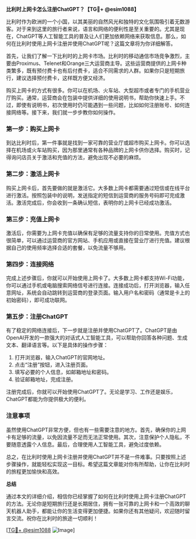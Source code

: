**比利时上网卡怎么注册ChatGPT？【TG💪+ @esim1088】**

比利时作为欧洲的一个小国，以其美丽的自然风光和独特的文化氛围吸引着无数游客。对于来到这里的旅行者来说，语言和网络的便利性是至关重要的。尤其是现在，ChatGPT等人工智能工具的普及让人们更加依赖网络来获取信息。那么，如何在比利时使用上网卡注册并使用ChatGPT呢？这篇文章将为你详细解答。

首先，让我们了解一下比利时的上网卡市场。比利时的移动通信市场竞争激烈，主要由Proximus、Telenet和Orange三大运营商主导。这些运营商提供的上网卡种类繁多，既有预付费卡也有后付费卡，适合不同需求的人群。如果你只是短期旅行，建议选择预付费卡，这样既方便又经济。

购买上网卡的方式有很多。你可以在机场、火车站、大型超市或者专门的手机营业厅购买。通常，运营商会在包装中提供详细的使用说明书，帮助你快速上手。不过，即使有说明书，初次使用时仍可能遇到一些问题，比如如何注册账号、如何连接网络等。接下来，我们就一步步教你如何操作。

### 第一步：购买上网卡

到达比利时后，第一件事就是找到一家可靠的营业厅或超市购买上网卡。你可以选择在机场或火车站购买，因为那里通常有各种品牌的上网卡供你选择。购买时，记得询问店员关于激活和充值的方法，避免出现不必要的麻烦。

### 第二步：激活上网卡

购买上网卡后，首先要做的就是激活它。大多数上网卡都需要通过短信或在线平台进行激活。按照包装中的说明，发送指定的短信到运营商的服务号码即可完成激活。激活完成后，你会收到一条确认短信，表明你的上网卡已经成功激活。

### 第三步：充值上网卡

激活后，你需要为上网卡充值以确保有足够的流量支持你的日常使用。充值方式也很简单，可以通过运营商的官方网站、手机应用或直接在营业厅进行充值。建议根据自己的使用频率选择合适的套餐，以免流量不够用。

### 第四步：连接网络

完成上述步骤后，你就可以开始使用上网卡了。大多数上网卡都支持Wi-Fi功能，你可以通过手机或电脑搜索网络信号进行连接。连接成功后，打开浏览器，输入任意网址，系统会自动跳转到运营商的登录页面。输入用户名和密码（通常是卡上的初始密码），即可成功联网。

### 第五步：注册ChatGPT

有了稳定的网络连接后，下一步就是注册并使用ChatGPT了。ChatGPT是由OpenAI开发的一款强大的对话式人工智能工具，可以帮助你回答各种问题、生成文本、翻译语言等。以下是具体的操作步骤：

1. 打开浏览器，输入ChatGPT的官网地址。
2. 点击“注册”按钮，进入注册页面。
3. 填写必要的个人信息，如邮箱地址和密码。
4. 验证邮箱地址，完成注册。

注册完成后，你就可以开始使用ChatGPT了。无论是学习、工作还是娱乐，ChatGPT都能为你提供极大的便利。

### 注意事项

虽然使用ChatGPT非常方便，但也有一些需要注意的地方。首先，确保你的上网卡有足够的流量，以免因流量不足而无法正常使用。其次，注意保护个人隐私，不要随意透露个人信息。最后，合理使用人工智能工具，避免过度依赖。

总之，在比利时使用上网卡注册并使用ChatGPT并不是一件难事。只要按照上述步骤操作，就能轻松实现这一目标。希望这篇文章能对你有所帮助，让你在比利时的旅程更加愉快和高效。

**总结**

通过本文的详细介绍，相信你已经掌握了如何在比利时使用上网卡注册ChatGPT的方法。无论你是短期旅行还是长期居住，拥有一张可靠的上网卡和一个高效的聊天机器人助手，都能让你的生活变得更加便捷。如果你还有其他疑问，欢迎随时留言交流。祝你在比利时的旅途一切顺利！

[[TG💪+ @esim1088](https://t.me/s/esim1088) ![Image](https://i.postimg.cc/4NQfJmqS/Snipaste-2025-05-13-00-14-12.png)]